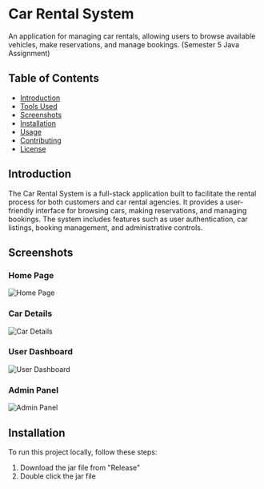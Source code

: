 # Car Rental System

An application for managing car rentals, allowing users to browse available vehicles, make reservations, and manage bookings. (Semester 5 Java Assignment)

## Table of Contents

- [Introduction](#introduction)
- [Tools Used](#tools-used)
- [Screenshots](#screenshots)
- [Installation](#installation)
- [Usage](#usage)
- [Contributing](#contributing)
- [License](#license)

## Introduction

The Car Rental System is a full-stack application built to facilitate the rental process for both customers and car rental agencies. It provides a user-friendly interface for browsing cars, making reservations, and managing bookings. The system includes features such as user authentication, car listings, booking management, and administrative controls.

## Screenshots

### Home Page

![Home Page](/path/to/home/screenshot.png)


### Car Details

![Car Details](/path/to/car/details/screenshot.png)


### User Dashboard

![User Dashboard](/path/to/user/dashboard/screenshot.png)


### Admin Panel

![Admin Panel](/path/to/admin/panel/screenshot.png)


## Installation

To run this project locally, follow these steps:

1. Download the jar file from "Release"
2. Double click the jar file